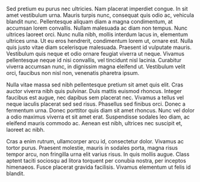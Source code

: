 Sed pretium eu purus nec ultricies. Nam placerat imperdiet congue. In sit amet vestibulum urna. Mauris turpis nunc, consequat quis odio ac, vehicula blandit nunc. Pellentesque aliquam diam a magna condimentum, at accumsan lorem convallis. Nullam malesuada ac diam non tempus. Nunc ultrices laoreet orci. Nunc nulla nibh, mollis interdum lacus in, elementum ultrices urna. Ut eu eros hendrerit, condimentum lorem ut, ornare est. Nulla quis justo vitae diam scelerisque malesuada. Praesent id vulputate mauris. Vestibulum quis neque et odio ornare feugiat viverra ut neque. Vivamus pellentesque neque id nisi convallis, vel tincidunt nisl lacinia. Curabitur viverra accumsan nunc, in dignissim magna eleifend ut. Vestibulum velit orci, faucibus non nisl non, venenatis pharetra ipsum.

Nulla vitae massa sed nibh pellentesque pretium sit amet quis elit. Cras auctor viverra nibh quis pulvinar. Duis mattis euismod rhoncus. Integer faucibus est augue, nec dapibus sem placerat nec. Vivamus a tellus vel neque iaculis placerat sed sed risus. Phasellus sed finibus orci. Donec a fermentum urna. Donec porttitor quis diam sit amet rhoncus. Nunc vel dolor a odio maximus viverra et sit amet erat. Suspendisse sodales leo diam, ac eleifend mauris commodo ac. Aenean est nibh, ultrices nec suscipit et, laoreet ac nibh.

Cras a enim rutrum, ullamcorper arcu id, consectetur dolor. Vivamus ac tortor purus. Praesent molestie, mauris in sodales porta, magna risus tempor arcu, non fringilla urna elit varius risus. In quis mollis augue. Class aptent taciti sociosqu ad litora torquent per conubia nostra, per inceptos himenaeos. Fusce placerat gravida facilisis. Vivamus elementum ut felis id blandit.

